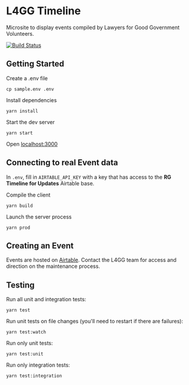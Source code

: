 # L4GG Timeline
Microsite to display events compiled by Lawyers for Good Government Volunteers.

[![Build Status](https://travis-ci.org/L4GG/timeline.svg?branch=master)](https://travis-ci.org/L4GG/timeline)

## Getting Started

Create a .env file
```
cp sample.env .env
```

Install dependencies
```
yarn install
```

Start the dev server
```
yarn start
```

Open [localhost:3000](http://localhost:3000)

## Connecting to real Event data

In `.env`, fill in `AIRTABLE_API_KEY` with a key that has access to the **RG
Timeline for Updates** Airtable base.

Compile the client
```
yarn build
```

Launch the server process
```
yarn prod
```

## Creating an Event

Events are hosted on [Airtable](https://airtable.com/).  Contact the L4GG team
for access and direction on the maintenance process.

## Testing

Run all unit and integration tests:
```
yarn test
```

Run unit tests on file changes (you'll need to restart if there are failures):
```
yarn test:watch
```

Run only unit tests:
```
yarn test:unit
```

Run only integration tests:
```
yarn test:integration
```
